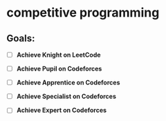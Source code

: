 # competitive programming

## Goals:
- [ ] **Achieve Knight on LeetCode**
- [ ] **Achieve Pupil on Codeforces**
- [ ] **Achieve Apprentice on Codeforces**
- [ ] **Achieve Specialist on Codeforces**
- [ ] **Achieve Expert on Codeforces**


